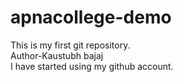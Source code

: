 # apnacollege-demo
This is my first git repository.
<br>
Author-Kaustubh bajaj
<br>
I have started using my github account.
